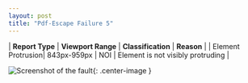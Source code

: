 ```yaml
---
layout: post
title: "Pdf-Escape Failure 5"
---
```

| **Report Type** | **Viewport Range** | **Classification** | **Reason** |
| Element Protrusion| 843px-959px | NOI | Element is not visibly protruding | 

![Screenshot of the fault](../../../assets/images/Pdf-Escape/fault5/overflow-Width901.png){: .center-image }
